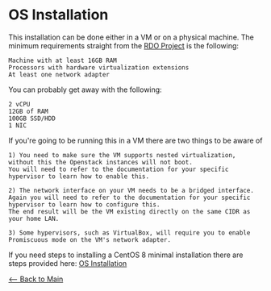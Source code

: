 # OS Installation

This installation can be done either in a VM or on a physical machine.
The minimum requirements straight from the [RDO Project](https://www.rdoproject.org/install/packstack/) is the following:
```
Machine with at least 16GB RAM
Processors with hardware virtualization extensions
At least one network adapter
```
You can probably get away with the following:
```
2 vCPU
12GB of RAM
100GB SSD/HDD
1 NIC
```
If you're going to be running this in a VM there are two things to be aware of
```
1) You need to make sure the VM supports nested virtualization, without this the Openstack instances will not boot.
You will need to refer to the documentation for your specific hypervisor to learn how to enable this.

2) The network interface on your VM needs to be a bridged interface.
Again you will need to refer to the documentation for your specific hypervisor to learn how to configure this.
The end result will be the VM existing directly on the same CIDR as your home LAN.

3) Some hypervisors, such as VirtualBox, will require you to enable Promiscuous mode on the VM's network adapter.
```

If you need steps to installing a CentOS 8 minimal installation there are steps provided here:
[OS Installation](os_install.md)

[<-- Back to Main](../README.md)

